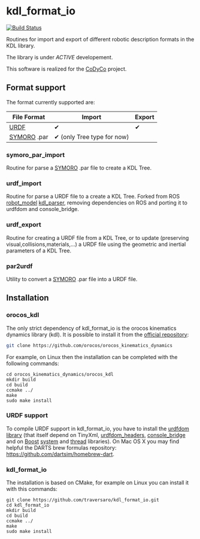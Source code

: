 kdl_format_io
=============
[![Build Status](https://travis-ci.org/robotology-playground/kdl_format_io.png)](https://travis-ci.org/robotology-playground/kdl_format_io)

Routines for import and export of different robotic description formats in the KDL library.

The library is under *ACTIVE* developement. 

This software is realized for the [CoDyCo](http://www.codyco.eu/) project.

Format support
--------------
The format currently supported are:

| File Format | Import | Export |
|-------------|--------|--------|
| [URDF](http://wiki.ros.org/urdf)        |   ✔    |   ✔    |
| [SYMORO](http://www.irccyn.ec-nantes.fr/spip.php?article601&lang=en) .par |   ✔  (only Tree type for now)  |        |


### symoro_par_import
Routine for parse a [SYMORO](http://www.irccyn.ec-nantes.fr/spip.php?article601&lang=en) .par file to create a KDL Tree.


### urdf_import
Routine for parse a URDF file to a create a KDL Tree. Forked from ROS [robot_model](http://ros.org/wiki/robot_model)
[kdl_parser](http://ros.org/wiki/kdl_parser), removing dependencies on ROS and porting it to urdfdom and console_bridge.

### urdf_export
Routine for creating a URDF file from a KDL Tree, or to update (preserving
visual,collisions,materials,...) a URDF file using the geometric and 
inertial parameters of a KDL Tree. 

### par2urdf
Utility to convert a [SYMORO](http://www.irccyn.ec-nantes.fr/spip.php?article601&lang=en) .par file into a URDF file.

Installation
------------

### orocos_kdl
The only strict dependency of kdl_format_io is the orocos kinematics dynamics library (kdl). 
It is possible to install it from the [official repository](https://github.com/orocos/orocos_kinematics_dynamics):
```bash
git clone https://github.com/orocos/orocos_kinematics_dynamics
```
For example, on Linux then the installation can be completed with the following commands:
```
cd orocos_kinematics_dynamics/orocos_kdl
mkdir build 
cd build
ccmake ../
make
sudo make install
```

### URDF support 
To compile URDF support in kdl_format_io, you have to install the [urdfdom library](https://github.com/ros/urdfdom) (that itself depend on TinyXml, [urdfdom_headers](https://github.com/ros/urdfdom_headers), [console_bridge](https://github.com/ros/console_bridge) and on [Boost](http://www.boost.org/) [system](http://www.boost.org/doc/libs/1_55_0/libs/system/doc/index.html) and [thread](http://www.boost.org/doc/libs/1_55_0/doc/html/thread.html) libraries).
On Mac OS X you may find helpful the DARTS brew formulas repository: https://github.com/dartsim/homebrew-dart. 

### kdl_format_io
The installation is based on CMake, for example on Linux you can install it with this commands:
```
git clone https://github.com/traversaro/kdl_format_io.git
cd kdl_format_io
mkdir build
cd build
ccmake ../
make
sudo make install
```
